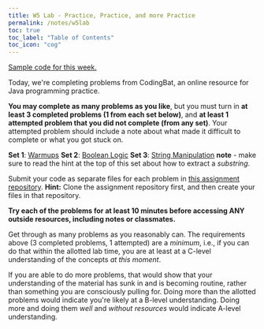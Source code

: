 ```yaml
---
title: W5 Lab - Practice, Practice, and more Practice
permalink: /notes/w5lab
toc: true
toc_label: "Table of Contents"
toc_icon: "cog"
---
```


[Sample code for this week.](https://github.com/alackles/CMSC-150-FT-23/tree/main/_pages/notes/w5)

Today, we're completing problems from CodingBat, an online resource for Java programming practice. 

**You may complete as many problems as you like**, but you must turn in **at least 3 completed problems (1 from each set below)**, and **at least 1 attempted problem that you did not complete (from any set)**. Your attempted problem should include a note about what made it difficult to complete or what you got stuck on.

**Set 1**: [Warmups](https://codingbat.com/java/Warmup-1)
**Set 2**: [Boolean Logic](https://codingbat.com/java/Logic-1)
**Set 3**: [String Manipulation](https://codingbat.com/java/String-1) **note** - make sure to read the hint at the top of this set about how to extract a _substring_. 

Submit your code as separate files for each problem in [this assignment repository](https://classroom.github.com/a/cCW1PuZ6). **Hint:** Clone the assignment repository first, and then create your files in that repository. 

**Try each of the problems for at least 10 minutes before accessing ANY outside resources, including notes or classmates.** 

Get through as many problems as you reasonably can. The requirements above (3 completed problems, 1 attempted) are a _minimum_, i.e., if you can do that within the allotted lab time, you are at least at a C-level understanding of the concepts _at this moment_.

If you are able to do more problems, that would show that your understanding of the material has sunk in and is becoming routine, rather than something you are consciously pulling for. Doing more than the allotted problems would indicate you're likely at a B-level understanding. Doing more and doing them _well_ and _without resources_ would indicate A-level understanding.
